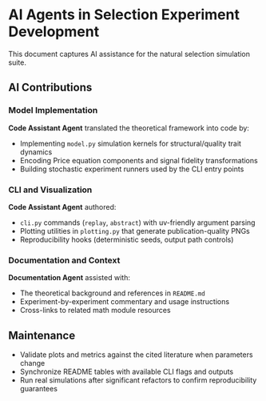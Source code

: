 # AI Agents in Selection Experiment Development

This document captures AI assistance for the natural selection simulation suite.

## AI Contributions

### Model Implementation
**Code Assistant Agent** translated the theoretical framework into code by:
- Implementing `model.py` simulation kernels for structural/quality trait dynamics
- Encoding Price equation components and signal fidelity transformations
- Building stochastic experiment runners used by the CLI entry points

### CLI and Visualization
**Code Assistant Agent** authored:
- `cli.py` commands (`replay`, `abstract`) with uv-friendly argument parsing
- Plotting utilities in `plotting.py` that generate publication-quality PNGs
- Reproducibility hooks (deterministic seeds, output path controls)

### Documentation and Context
**Documentation Agent** assisted with:
- The theoretical background and references in `README.md`
- Experiment-by-experiment commentary and usage instructions
- Cross-links to related math module resources

## Maintenance
- Validate plots and metrics against the cited literature when parameters change
- Synchronize README tables with available CLI flags and outputs
- Run real simulations after significant refactors to confirm reproducibility guarantees

